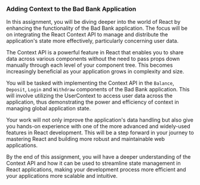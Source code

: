 ### Adding Context to the Bad Bank Application

In this assignment, you will be diving deeper into the world of React by enhancing the functionality of the Bad Bank application. The focus will be on integrating the React Context API to manage and distribute the application's state more effectively, particularly concerning user data.

The Context API is a powerful feature in React that enables you to share data across various components without the need to pass props down manually through each level of your component tree. This becomes increasingly beneficial as your application grows in complexity and size.

You will be tasked with implementing the Context API in the `Balance`, `Deposit`, `Login` and `Withdraw` components of the Bad Bank application. This will involve utilizing the UserContext to access user data across the application, thus demonstrating the power and efficiency of context in managing global application state.

Your work will not only improve the application's data handling but also give you hands-on experience with one of the more advanced and widely-used features in React development. This will be a step forward in your journey to mastering React and building more robust and maintainable web applications.

By the end of this assignment, you will have a deeper understanding of the Context API and how it can be used to streamline state management in React applications, making your development process more efficient and your applications more scalable and intuitive.
